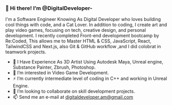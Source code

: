 ###  👋 Hi there! I’m @DigitalDeveloper-
 <div>
          I&#39;m a Software Engineer</span> Knowing As Digital Developer who loves building cool things with code, and a Cat Lover. In addition to coding, I create art and play video games, focusing on tech, creative design, and personal development. I recently completed 
          Front-end development bootcamp by Re:Coded, This allows me to Master HTML & CSS, JavaScript, React, TailwindCSS and Next.js, also Git & GitHub workflow ,and I did colobrat in teamwork projects.
  </div>


- 🌱 I Have Experience As 3D Artist Using Autodesk Maya, Unreal engine, Substance Painter, Zbrush, Photoshop.
- 👀 I’m interested in Video Game Development.
- ⚡ I’m currently intermediate level of coding in C++ and working in Unreal Engine.
- 🤔 I’m looking to collaborate on skill development projects.
- 📫 Send me an e-mail at digitaldeveloper.am@gmail.com
<!--
**DigitalDeveloperAM/DigitalDeveloperAM** is a ✨ _special_ ✨ repository because its `README.md` (this file) appears on your GitHub profile.

Here are some ideas to get you started:

- 👋 Hi, I’m @DigitalDeveloper-
- 🌱 I Have Experience As 3D Artist Using Autodesk Maya, Unreal engine, Substance Painter, Zbrush, Photoshop.
- 👀 I’m interested in Video Game Development.
- 🤔 I’m looking for help with ...
- 💬 Ask me about ...
- 📫 How to reach me: ...
- 😄 Pronouns: ...
- ⚡ Fun fact: ...

<img align="left" width="47%"  src="https://github-readme-stats.vercel.app/api?username=DigitalDeveloperAM&show_icons=true&theme=radical" />

<img align="left" width="47%" src="https://github-readme-stats.vercel.app/api/top-langs/?username=DigitalDeveloperAM&layout=compact" />
-->





